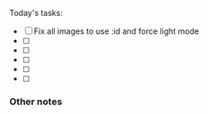 Today's tasks:
- [ ] Fix all images to use :id and force light mode
- [ ] 
- [ ] 
- [ ] 
- [ ] 
- [ ]  

### Other notes

